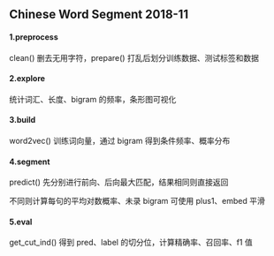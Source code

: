## Chinese Word Segment 2018-11

#### 1.preprocess

clean() 删去无用字符，prepare() 打乱后划分训练数据、测试标签和数据

#### 2.explore

统计词汇、长度、bigram 的频率，条形图可视化

#### 3.build

word2vec() 训练词向量，通过 bigram 得到条件频率、概率分布

#### 4.segment

predict() 先分别进行前向、后向最大匹配，结果相同则直接返回

不同则计算每句的平均对数概率、未录 bigram 可使用 plus1、embed 平滑

#### 5.eval

get_cut_ind() 得到 pred、label 的切分位，计算精确率、召回率、f1 值